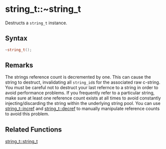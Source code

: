 
# string_t::~string_t

Destructs a `string_t` instance.

## Syntax

```cpp
~string_t();
```

## Remarks

The strings reference count is decremented by one. This can cause the string to destruct, invalidating all `string_id`s for the associated raw c-string. You must be careful not to destruct your last refernce to a string in order to avoid performance problems. If you frequently refer to a particular string, make sure at least one reference count exists at all times to avoid constantly injecting/discarding the string within the underlying string pool. You can use [string_t::incref](https://github.com/RandyGaul/cute_framework/blob/master/doc/string/strpool/incref.md) and [string_t::decref](https://github.com/RandyGaul/cute_framework/blob/master/doc/string/strpool/decref.md) to manually manipulate reference counts to avoid this problem.

## Related Functions

[string_t::string_t](https://github.com/RandyGaul/cute_framework/blob/master/doc/string/strpool/string_t.md)  
